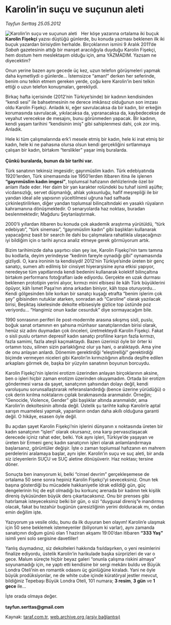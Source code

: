 # Karolin’in suçu ve suçunun aleti

*Tayfun Serttaş 25.05.2012*

<div class="yazi"><img align="left" alt="Karolin’in suçu ve suçunun aleti" border="0" src="http://www.taraf.com.tr/fotoraflar/makaleler/karolin-in-sucu-ve-sucunun-aleti_4870_orijinal.jpg" style="border-right-width:10px; border-color:#FFFFFF"/><p>Her köşe yazarına ortalama iki buçuk <b>Karolin Fişekçi</b> yazısı düştüğü günlerde, bu konuda yazması beklenen ilk iki buçuk yazardan birisiydim herhalde. Birçoklarının ismini 9 Aralık 2011’de <i>Sabah</i> gazetesinin attığı bir manşet aracılığıyla duyduğu Karolin Fişekçi, hem dostum hem meslektaşım olduğu için, ama YAZMADIM. Yazsam ne diyecektim? </p>
<p>Onun yerine bazen aynı gecede üç kez, uzun telefon görüşmeleri yapmak daha kıymetliydi o günlerde... İstemsizce “aman!” derken her seferinde, benim onu telkin etmem gereken yerde, çoğu kere Karolin’in beni telkin ettiği o uzun telefon konuşmaları, gerekliydi. </p>
<p>Birkaç hafta içerisinde (2012’nin Türkiye’sinde) bir kadının kendisinden “kendi sesi” ile bahsetmesinin ne derece imkânsız olduğunun son imzası oldu Karolin Fişekçi. Anladık ki, eğer savrulacaksa da bir kadın, bir erkeğin korumasında savrulacak, yıkılacaksa da, yıpranacaksa da, kaybedecekse de veyahut verecekse de mesajını, bunu görünmeden yapacak. Bir kadının, kendi yaşam tarihini “kendisinin imiş” gibi sahiplenmesi dahi, çok zor imiş. Anladık. </p>
<p>Hele ki tüm çalışmalarında erk’i mesele etmiş bir kadın, hele ki inat etmiş bir kadın, hele ki ne pahasına olursa olsun kendi gerçekliğini sırtlanmaya çalışan bir kadın, birtakım “terslikler” yaşar imiş buralarda.<br/><br/><b>Çünkü buralarda, bunun da bir tarihi var. </b></p>
<p>Türk sanatının tekinsiz imgesidir; gayrımüslim kadın. Türk edebiyatında 1920’lerden, Türk sinemasında ise 1950’lerden itibaren itina ile işlenen <b>“gayrımüslim kadın imgesi”</b>, toplumsal hafızanın dehlizlerinde özel bir anlam ifade eder. Her daim bir yan karakter rolündeki bu tuhaf isimli aşüfte; vicdansızlığı, servet düşmanlığı, ahlak yoksunluğu, hafif meşrepliği ile bir yandan ideal aile yapısının yüceltilmesi uğruna had safhada çirkinleştirilirken, diğer yandan toplumsal bilinçaltındaki en yasaklı rüyaların kahramanına dönüşmektedir. O senaryolarda haz noktası, buradan beslenmektedir; Mağduru Şeytanlaştırmak. </p>
<p>2000’li yıllardan itibaren bu konuda çok akademik araştırma yürütüldü, “türk edebiyatı”, “türk sineması”, “gayrımüslim kadın” gibi başlıkları kullanarak yapacağınız basit bir search ile dahi bu çalışmalara rahatlıkla ulaşacağınızı iyi bildiğim için o tarihi ayrıca analiz etmeye gerek görmüyorum artık. </p>
<p>Bizim tarihimizde daha şaşırtıcı olan şey ise, Karolin Fişekçi’nin tamı tamına bu kodlarla, deyim yerindeyse “kedinin fareyle oynadığı gibi” oynamasında gizliydi. O, kara ironinin ta kendisiydi! 2012’nin Türkiye’sinde üreten bir genç sanatçı, sumen altı edilmiş bir cinsiyet hiyerarşisine ayna etkisi yapıyor, neredeyse tüm yapıtlarında kendi bedenini kullanarak kolektif bilinçaltına birtakım performans fotoğrafları iade ediyordu. Gerçekte en uzak durması beklenen prototipin yerini alıyor, kırmızı mini elbisesi ile kâh Türk büyüklerini öpüyor, kâh İsmet Paşa’nın atına arkadan biniyor, kâh topa oturuyordu... Kendi gölgesinden bile korkan bir sanatçı kuşağı etrafta “benim işlerim çok şey” gibisinden nutuklar atarken, sonradan adı “Caroline” olarak yazılacak birisi, Beşiktaş iskelesinde dekolte elbisesiyle gizlice top üstünde poz veriyordu... “Hangimiz onun kadar cesurduk” diye sormayacağım bile. </p>
<p>1990 sonrasının periferi ile post-modernite arasına sıkışmış sisli, puslu, boğuk sanat ortamının en şahsına münhasır sanatçılarından birisi olarak, henüz siz adını duymadan çok önceleri, üretmekteydi Karolin Fişekçi. Fakat o sisli puslu ortamın depresif kadın sanatçı profiline karşın fazla kırmızı, fazla samimi, fazla ateşli kaçmaktaydı. Bazen üzerinizi öyle bir örter ki ortamın tozu, silinen sizin parlaklığınız olur ya hani, o aralıktaydı. Ama yine de onu anlayan anlardı. Dönemim gerektirdiği “eleştirelliği” gerektirdiği biçimde vermeyen niceleri gibi Karolin’in kırmızılığının altında deşifre edilen arkaplanı görmek de, başka bir yüzyılın sanatının boyunun borcuydu. </p>
<p>Karolin Fişekçi’nin işlerini erotizm üzerinden anlayan birçoklarının aksine, ben o işleri hiçbir zaman erotizm üzerinden okuyamadım. Ortada bir erotizm göndermesi varsa da şayet, sanatçının şahsından dolayı değil, kendi varoluşunu sorunsallaştırarak referanslandırdığı (bence üzerine yürüdüğü) o çok derin kırılma noktalarını çıplak bırakmasında aranmalıdır. Örneğin; “Genocide, Violence, Gender” gibi başlıklar altında aranmalıdır, ama Karolin’in dekoltesinin altında değil. Üstelik şu tarihte kalkıp Karolin’e aptal sarışın muamelesi yapmak, yapanların ondan daha akıllı olduğuna garanti değil. O hikâye, esasen öyle değil. </p>
<p>Bu açıdan şayet Karolin Fişekçi’nin işlerini dünyanın x noktasında üreten bir kadın sanatçının “işleri” olarak okursanız, ona karşı pervasızlaşacak derecede içiniz rahat eder, belki. Yok aynı işleri, Türkiye’de yaşayan ve üreten bir Ermeni genç kadın sanatçının işleri olarak anlamlandırmaya başlarsanız, görüntüler değişir. İşte o zaman toplumsal hafızanın en mahrem perdelerini aralamaya başlar, aynı işler. Karolin’in suçu ve suç aleti, bir anda siz izleyenlerin SUÇU ve SUÇ aletine dönüşüverir. Haz noktası; tersine döner. </p>
<p>Sonuçta ben inanıyorum ki, belki “cinsel devrim” gerçekleşemese de ortalama 50 sene sonra hepiniz Karolin Fişekçi’yi seveceksiniz. Onun tek başına gösterdiği bu mücadele hakkaniyetle idrak edildiği gün, güç dengelerinin hiç de eşit olmadığı bu korkunç arenada bir kadının tek kişilik direniş öyküsünden büyük ders çıkartacaksınız. Onu bir prenses gibi hatırlamak isteyeceksiniz belki bir gün, o sizi “duygusal direniş”e inandırmış olacak, fakat bu tezahür bugünün çaresizliğinin yerini dolduracak mı, ondan emin değilim işte. </p>
<p>Yazıyorum ya vesile oldu, bunu da ilk duyuran ben olayım! Karolin’e ulaşmak için 50 sene beklemek istemeyenler (biliyorum ki varlar), aynı zamanda sanatçının doğum günü olan 1 haziran akşamı 19:00’dan itibaren <b>“333 Yaş”</b> isimli yeni solo sergisine davetliler! </p>
<p>Yanlış duymadınız, siz dekolteleri hakkında fısıldaşırken, o yeni resimlerini finalize ediyordu, üstelik Karolin’in harikulade başka sürprizleri de var o gece. Malum süreçte hiçbir beyaz galeri “onunla çalışma riskini almaya” soyunamadığı için, ne yaptı etti kendisine bir sergi mekânı buldu ve Büyük Londra Oteli’nin en romantik odasını üç günlüğüne kiraladı. Yani ne öyle büyük prodüksiyonlar, ne de white cube içinde küratöryal jestler mevcut, bildiğiniz Tepebaşı Büyük Londra Oteli, 101 numara; <b>3 resim</b>, <b>3 gün</b> ve <b>1 gece</b> ile... </p>
<p>İşte orada olmaya değer.<br/><br/><b>tayfun.serttas@gmail.com</b></p>
</div>

Kaynak: [taraf.com.tr](http://www.taraf.com.tr/tayfun-serttas/makale-karolin-in-sucu-ve-sucunun-aleti.htm), [web.archive.org (arşiv bağlantısı)](http://web.archive.org/web/20131107091233/http://www.taraf.com.tr/tayfun-serttas/makale-karolin-in-sucu-ve-sucunun-aleti.htm)
